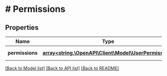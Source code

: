 # # Permissions

## Properties

Name | Type | Description | Notes
------------ | ------------- | ------------- | -------------
**permissions** | [**array<string,\OpenAPI\Client\Model\UserPermission>**](UserPermission.md) | List of permissions. | [optional] [readonly]

[[Back to Model list]](../../README.md#models) [[Back to API list]](../../README.md#endpoints) [[Back to README]](../../README.md)
